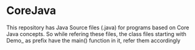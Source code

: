 # CoreJava
This repository has Java Source files (.java) for programs based on Core Java concepts.
So while refering these files, the class files starting with Demo_ as prefix 
have the main() function in it, refer them accordingly 
